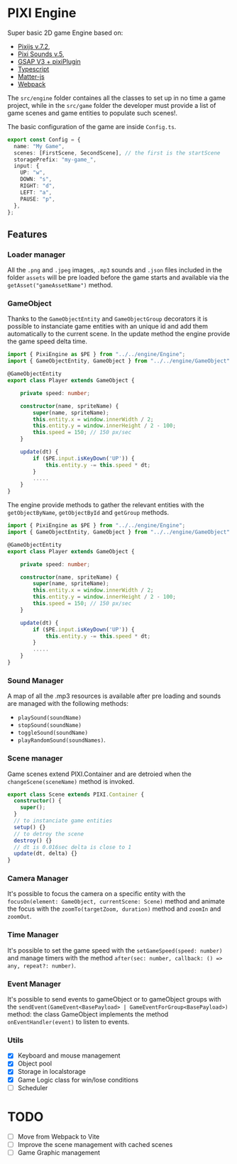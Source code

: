 # PIXI Engine

Super basic 2D game Engine based on:

- [Pixijs v.7.2](https://pixijs.com/),
- [Pixi Sounds v.5](https://pixijs.io/sound/examples/index.html),
- [ GSAP V3 + pixiPlugin](https://greensock.com/docs/v3/Plugins/PixiPlugin)
- [Typescript](https://www.typescriptlang.org/)
- [Matter-js](https://github.com/liabru/matter-js/tree/master)
- [Webpack](https://webpack.js.org/)

The `src/engine` folder containes all the classes to set up in no time a game project, while in the `src/game` folder the developer must provide a list of game scenes and game entities to populate such scenes!.

The basic configuration of the game are inside `Config.ts`.

```typescript
export const Config = {
  name: "My Game",
  scenes: [FirstScene, SecondScene], // the first is the startScene
  storagePrefix: "my-game_",
  input: {
    UP: "w",
    DOWN: "s",
    RIGHT: "d",
    LEFT: "a",
    PAUSE: "p",
  },
};
```

## Features

### Loader manager

All the `.png` and `.jpeg` images, `.mp3` sounds and `.json` files included in the folder `assets` will be pre loaded before the game starts and available via the `getAsset("gameAssetName")` method.

### GameObject

Thanks to the `GameObjectEntity` and `GameObjectGroup` decorators it is possible to instanciate game entities with an unique id and add them automatically to the current scene. In the update method the engine provide the game speed delta time.

```typescript
import { PixiEngine as $PE } from "../../engine/Engine";
import { GameObjectEntity, GameObject } from "../../engine/GameObject"

@GameObjectEntity
export class Player extends GameObject {

    private speed: number;

    constructor(name, spriteName) {
        super(name, spriteName);
        this.entity.x = window.innerWidth / 2;
        this.entity.y = window.innerHeight / 2 - 100;
        this.speed = 150; // 150 px/sec
    }

    update(dt) {
        if ($PE.input.isKeyDown('UP')) {
            this.entity.y -= this.speed * dt;
        }
        .....
    }
}
```

The engine provide methods to gather the relevant entities with the `getObjectByName`, `getObjectById` and `getGroup` methods.

```typescript
import { PixiEngine as $PE } from "../../engine/Engine";
import { GameObjectEntity, GameObject } from "../../engine/GameObject"

@GameObjectEntity
export class Player extends GameObject {

    private speed: number;

    constructor(name, spriteName) {
        super(name, spriteName);
        this.entity.x = window.innerWidth / 2;
        this.entity.y = window.innerHeight / 2 - 100;
        this.speed = 150; // 150 px/sec
    }

    update(dt) {
        if ($PE.input.isKeyDown('UP')) {
            this.entity.y -= this.speed * dt;
        }
        .....
    }
}
```

### Sound Manager

A map of all the .mp3 resources is available after pre loading and sounds are managed with the following methods:

- `playSound(soundName)`
- `stopSound(soundName)`
- `toggleSound(soundName)`
- `playRandomSound(soundNames)`.

### Scene manager

Game scenes extend PIXI.Container and are detroied when the `changeScene(sceneName)` method is invoked.

```typescript
export class Scene extends PIXI.Container {
  constructor() {
    super();
  }
  // to instanciate game entities
  setup() {}
  // to detroy the scene
  destroy() {}
  // dt is 0.016sec delta is close to 1
  update(dt, delta) {}
}
```

### Camera Manager

It's possible to focus the camera on a specific entity with the `focusOn(element: GameObject, currentScene: Scene)` method and animate the focus with the `zoomTo(targetZoom, duration)` method and `zoomIn` and `zoomOut`.

### Time Manager

It's possible to set the game speed with the `setGameSpeed(speed: number)` and manage timers with the method `after(sec: number, callback: () => any, repeat?: number)`.

### Event Manager

It's possible to send events to gameObject or to gameObject groups with the `sendEvent(GameEvent<BasePayload> | GameEventForGroup<BasePayload>)` method: the class GameObject implements the method `onEventHandler(event)` to listen to events.

### Utils

- [x] Keyboard and mouse management
- [x] Object pool
- [x] Storage in localstorage
- [x] Game Logic class for win/lose conditions
- [ ] Scheduler

# TODO

- [ ] Move from Webpack to Vite
- [ ] Improve the scene management with cached scenes
- [ ] Game Graphic management
